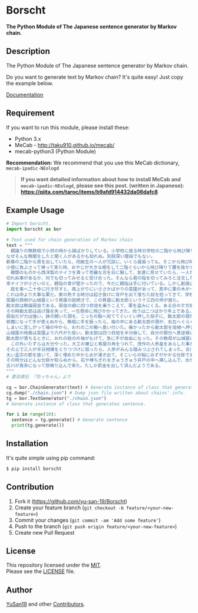 Borscht
====
**The Python Module of The Japanese sentence generator by Markov chain.**


## Description
The Python Module of The Japanese sentence generator by Markov chain.

Do you want to generate text by Markov chain?
It's quite easy! Just copy the example below.

[Documentation](https://borscht.nobi-nobi-yusan.com)

## Requirement
If you want to run this module, please install these:

- Python 3.x
- MeCab - <http://taku910.github.io/mecab/>
- mecab-python3 (Python Module)

**Recommendation:**
We recommend that you use this MeCab dictionary, `mecab-ipadic-NEologd`

> **If you want detailed information about how to install MeCab and `mecab-ipadic-NEologd`,
please see this post. (written in Japanese):
<https://qiita.com/taroc/items/b9afd914432da08dafc8>**


## Example Usage

```python
# Import borscht.
import borscht as bor

# Text used for chain generation of Markov chain
text = """
　親譲りの無鉄砲で小供の時から損ばかりしている。小学校に居る時分学校の二階から飛び降りて一週間ほど腰を抜かした事がある。
なぜそんな無闇をしたと聞く人があるかも知れぬ。別段深い理由でもない。
新築の二階から首を出していたら、同級生の一人が冗談に、いくら威張っても、そこから飛び降りる事は出来まい。弱虫やーい。と囃したからである。
小使に負ぶさって帰って来た時、おやじが大きな眼をして二階ぐらいから飛び降りて腰を抜かす奴があるかと云ったから、この次は抜かさずに飛んで見せますと答えた。
　親類のものから西洋製のナイフを貰って奇麗な刃を日に翳して、友達に見せていたら、一人が光る事は光るが切れそうもないと云った。
切れぬ事があるか、何でも切ってみせると受け合った。そんなら君の指を切ってみろと注文したから、何だ指ぐらいこの通りだと右の手の親指の甲をはすに切り込んだ。
幸ナイフが小さいのと、親指の骨が堅かったので、今だに親指は手に付いている。しかし創痕は死ぬまで消えぬ。
　庭を東へ二十歩に行き尽すと、南上がりにいささかばかりの菜園があって、真中に栗の木が一本立っている。
これは命より大事な栗だ。実の熟する時分は起き抜けに背戸を出て落ちた奴を拾ってきて、学校で食う。
菜園の西側が山城屋という質屋の庭続きで、この質屋に勘太郎という十三四の倅が居た。
勘太郎は無論弱虫である。弱虫の癖に四つ目垣を乗りこえて、栗を盗みにくる。ある日の夕方折戸の蔭に隠れて、とうとう勘太郎を捕まえてやった。
その時勘太郎は逃げ路を失って、一生懸命に飛びかかってきた。向うは二つばかり年上である。
弱虫だが力は強い。鉢の開いた頭を、こっちの胸へ宛ててぐいぐい押した拍子に、勘太郎の頭がすべって、おれの袷の袖の中にはいった。
邪魔になって手が使えぬから、無暗に手を振ったら、袖の中にある勘太郎の頭が、右左へぐらぐら靡いた。
しまいに苦しがって袖の中から、おれの二の腕へ食い付いた。痛かったから勘太郎を垣根へ押しつけておいて、足搦をかけて向うへ倒してやった。
山城屋の地面は菜園より六尺がた低い。勘太郎は四つ目垣を半分崩して、自分の領分へ真逆様に落ちて、ぐうと云った。
勘太郎が落ちるときに、おれの袷の片袖がもげて、急に手が自由になった。その晩母が山城屋に詫びに行ったついでに袷の片袖も取り返して来た。
　この外いたずらは大分やった。大工の兼公と肴屋の角をつれて、茂作の人参畠をあらした事がある。人参の芽が出揃わぬ処へ藁が一面に敷いてあったから、
その上で三人が半日相撲をとりつづけに取ったら、人参がみんな踏みつぶされてしまった。古川の持っている田圃の井戸を埋めて尻を持ち込まれた事もある。
太い孟宗の節を抜いて、深く埋めた中から水が湧き出て、そこいらの稲にみずがかかる仕掛であった。
その時分はどんな仕掛か知らぬから、石や棒ちぎれをぎゅうぎゅう井戸の中へ挿し込んで、水が出なくなったのを見届けて、うちへ帰って飯を食っていたら、
古川が真赤になって怒鳴り込んで来た。たしか罰金を出して済んだようである。
"""
# 夏目漱石 「坊っちゃん」より

cg = bor.ChainGenerator(text) # Generate instance of class that generates chains
cg.dump("./chain.json") # Dump json file written about chains' info.
tg = bor.TextGenerator("./chain.json")
# Generate instance of class that generates sentence.

for i in range(10):
  sentence = tg.generate() # Generate sentence
  print(tg.generate())
```

## Installation
It's quite simple using pip command:

```bash
$ pip install borscht
```

## Contribution

1. Fork it (<https://github.com/yu-san-19/Borscht>)
2. Create your feature branch (`git checkout -b feature/<your-new-feature>`)
3. Commit your changes (`git commit -am 'Add some feature'`)
4. Push to the branch (`git push origin feature/<your-new-feature>`)
5. Create new Pull Request

## License

This repository licensed under the [MIT](/LICENSE).  
Please see the [LICENSE](/LICENSE) file.

## Author

[YuSan19](https://github.com/yu-san-19) and other [Contributors](https://github.com/yu-san-19/Borscht/graphs/contributors).
